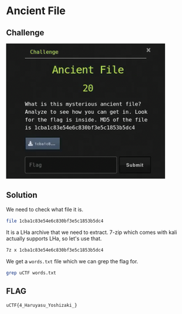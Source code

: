 # Ancient File

## Challenge

![challenge](challenge.png)

## Solution

We need to check what file it is.

```bash
file 1cba1c83e54e6c830bf3e5c1853b5dc4
```

It is a LHa archive that we need to extract. 7-zip which comes with kali actually supports LHa, so let's use that.

```bash
7z x 1cba1c83e54e6c830bf3e5c1853b5dc4
```

We get a `words.txt` file which we can grep the flag for.

```bash
grep uCTF words.txt
```

## FLAG

```text
uCTF{4_Haruyasu_Yoshizaki_}
```
